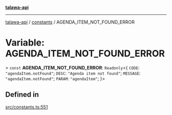 [**talawa-api**](../../README.md)

***

[talawa-api](../../modules.md) / [constants](../README.md) / AGENDA\_ITEM\_NOT\_FOUND\_ERROR

# Variable: AGENDA\_ITEM\_NOT\_FOUND\_ERROR

\> `const` **AGENDA\_ITEM\_NOT\_FOUND\_ERROR**: `Readonly`\<\{ `CODE`: `"agendaItem.notFound"`; `DESC`: `"Agenda item not found"`; `MESSAGE`: `"agendaItem.notFound"`; `PARAM`: `"agendaItem"`; \}\>

## Defined in

[src/constants.ts:551](https://github.com/PalisadoesFoundation/talawa-api/blob/3a5276aff43f5de4f7fab3ec9683a420dcdc7a06/src/constants.ts#L551)
